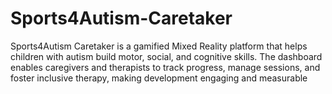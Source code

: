 # Sports4Autism-Caretaker
Sports4Autism Caretaker is a gamified Mixed Reality platform that helps children with autism build motor, social, and cognitive skills. The dashboard enables caregivers and therapists to track progress, manage sessions, and foster inclusive therapy, making development engaging and measurable
